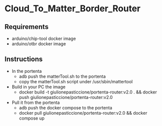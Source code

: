 # Cloud_To_Matter_Border_Router
## Requirements
- arduino/chip-tool docker image
- arduino/otbr docker image

## Instructions
- In the portenta
  - adb push the matterTool.sh to the portenta
  - copy the matterTool.sh script under /usr/sbin/mattertool
- Build in your PC the image
  - docker build -t giulionepasticcione/portenta-router:v2.0 . && docker push giulionepasticcione/portenta-router:v2.0
- Pull it from the portenta
  - adb push the docker compose to the portenta
  - docker pull giulionepasticcione/portenta-router:v2.0 && docker compose up